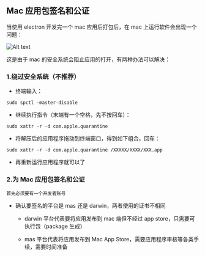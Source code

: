 ## Mac 应用包签名和公证

当使用 electron 开发完一个 mac 应用后打包后，在 mac 上运行软件会出现一个问题：

![Alt text](https://github.com/hotdongdong/StudyNotes/assets/88584214/02a5a1d8-ef8f-4cef-a7f2-5a1bae11502c)

这是由于 mac 的安全系统会阻止应用的打开，有两种办法可以解决：

### 1.绕过安全系统（不推荐）

- 终端输入：

```
sudo spctl –master-disable
```

- 继续执行指令（末端有一个空格，先不按回车）：

```
sudo xattr -r -d com.apple.quarantine
```

- 将解压后的应用程序拖动到终端窗口，得到如下组合，回车：

```
sudo xattr -r -d com.apple.quarantine /XXXXX/XXXX/XXX.app
```

- 再重新运行应用程序就可以了

### 2.为 Mac 应用包签名和公证

<code>首先必须要有一个开发者账号</code>

- 确认要签名的平台是 mas 还是 darwin，两者使用的证书不相同

  - darwin 平台代表要将应用发布到 mac 端但不经过 app store，只需要可执行包（package 生成）

  - mas 平台代表将应用发布到 Mac App Store，需要应用程序审核等各类手续，需要时间准备
